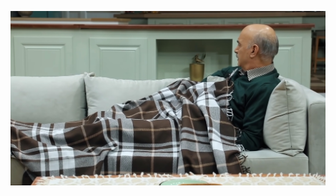 <!-- # Hey, I'm Aryan.<img src="https://media.giphy.com/media/WUlplcMpOCEmTGBtBW/giphy.gif" width="30"> -->


<!-- [![Linkedin: anmol](https://img.shields.io/badge/-anmol-blue?style=flat-square&logo=Linkedin&logoColor=white&link=https://www.linkedin.com/in/anmol-p-singh/)](https://www.linkedin.com/in//) -->

<!-- [![website](https://img.shields.io/badge/Website-46a2f1.svg?&style=flat-square&logo=Google-Chrome&logoColor=white&link=https://anmolsingh.me/)](https:/.me/) -->

<!-- ![GitHub followers](https://img.shields.io/github/followers/aryansabet?label=Follow&style=social) -->

<!-- - 📚 &nbsp; just an undergraduate student trying his best.   -->
 


<img src="bedebezanim.jpg"
     alt="bedebezanim"
     style="float: left;" />
     
 <!-- ### Languages/Tools  
 <img src="https://raw.githubusercontent.com/rahul-jha98/github_readme_icons/main/language_and_tools/square/git-scm/git-scm.svg" style="float: left;"  alt="git" height='30px'><img src="https://raw.githubusercontent.com/github/explore/80688e429a7d4ef2fca1e82350fe8e3517d3494d/topics/cpp/cpp.png" style="float: left;"  alt="cpp" height='25px'>  -->




<!-- - 📫 &nbsp; Feel free to ping me on [LinkedIn](https://www.linkedin.com/in//) -->
<!-- - 📝 &nbsp; Checkout my [resume](https://drive.google.com/) -->

